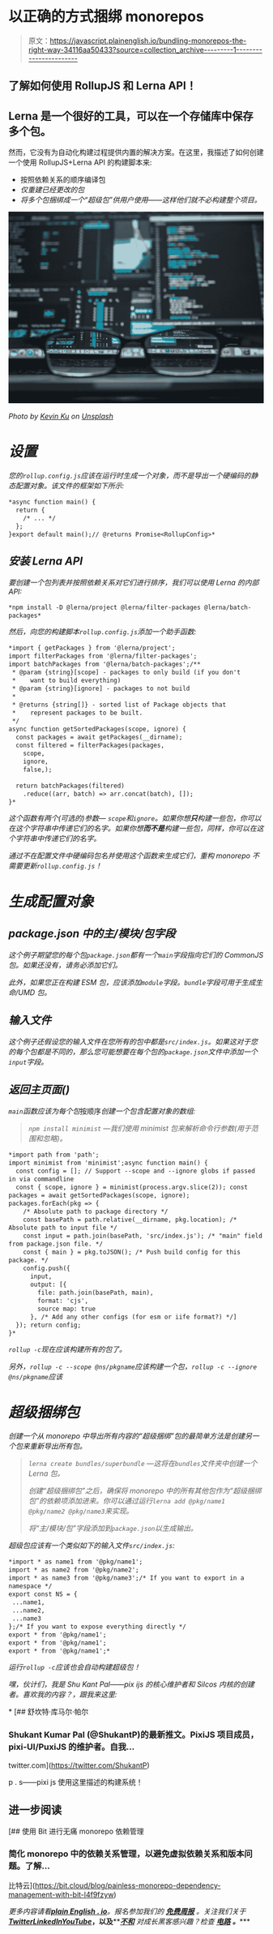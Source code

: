 # 以正确的方式捆绑 monorepos

> 原文：<https://javascript.plainenglish.io/bundling-monorepos-the-right-way-34116aa50433?source=collection_archive---------1----------------------->

## 了解如何使用 RollupJS 和 Lerna API！

## Lerna 是一个很好的工具，可以在一个存储库中保存多个包。

然而，它没有为自动化构建过程提供内置的解决方案。在这里，我描述了如何创建一个使用 RollupJS+Lerna API 的构建脚本来:

*   按照依赖关系的顺序编译包
*   *仅重建已经更改的包*
*   *将多个包捆绑成一个“超级包”供用户使用——这样他们就不必构建整个项目。*

*![](img/1bb044ec5adfe981ef84ae16ded482c2.png)*

*Photo by [Kevin Ku](https://unsplash.com/@ikukevk?utm_source=medium&utm_medium=referral) on [Unsplash](https://unsplash.com?utm_source=medium&utm_medium=referral)*

# *设置*

*您的`rollup.config.js`应该在运行时生成一个对象，而不是导出一个硬编码的静态配置对象。该文件的框架如下所示:*

```
*async function main() {
  return {
    /* ... */
  };
}export default main();// @returns Promise<RollupConfig>*
```

## *安装 Lerna API*

*要创建一个包列表并按照依赖关系对它们进行排序，我们可以使用 Lerna 的内部 API:*

```
*npm install -D @lerna/project @lerna/filter-packages @lerna/batch-packages*
```

*然后，向您的构建脚本`rollup.config.js`添加一个助手函数:*

```
*import { getPackages } from '@lerna/project';
import filterPackages from '@lerna/filter-packages';
import batchPackages from '@lerna/batch-packages';/**
 * @param {string}[scope] - packages to only build (if you don't
 *    want to build everything)
 * @param {string}[ignore] - packages to not build
 *
 * @returns {string[]} - sorted list of Package objects that
 *    represent packages to be built.
 */
async function getSortedPackages(scope, ignore) {    
  const packages = await getPackages(__dirname);    
  const filtered = filterPackages(packages,
    scope,
    ignore,
    false,);     

  return batchPackages(filtered)
    .reduce((arr, batch) => arr.concat(batch), []);
}*
```

*这个函数有两个(可选的)参数— `scope`和`ignore`。如果你想**只**构建一些包，你可以在这个字符串中传递它们的名字。如果你想**而不是**构建一些包，同样，你可以在这个字符串中传递它们的名字。*

*通过不在配置文件中硬编码包名并使用这个函数来生成它们，重构 monorepo 不需要更新`rollup.config.js`！*

# *生成配置对象*

## *package.json 中的主/模块/包字段*

*这个例子期望您的每个包`package.json`都有一个`main`字段指向它们的 CommonJS 包。如果还没有，请务必添加它们。*

*此外，如果您正在构建 ESM 包，应该添加`module`字段。`bundle`字段可用于生成生命/UMD 包。*

## *输入文件*

*这个例子还假设您的输入文件在您所有的包中都是`src/index.js`。如果这对于您的每个包都是不同的，那么您可能想要在每个包的`package.json`文件中添加一个`input`字段。*

## *返回主页面()*

*`main`函数应该为每个包*按顺序*创建一个包含配置对象的数组:*

> *`npm install minimist` —我们使用 minimist 包来解析命令行参数(用于范围和忽略)。*

```
*import path from 'path';
import minimist from 'minimist';async function main() {
  const config = []; // Support --scope and --ignore globs if passed in via commandline
  const { scope, ignore } = minimist(process.argv.slice(2)); const packages = await getSortedPackages(scope, ignore); packages.forEach(pkg => {
    /* Absolute path to package directory */
    const basePath = path.relative(__dirname, pkg.location); /* Absolute path to input file */
    const input = path.join(basePath, 'src/index.js'); /* "main" field from package.json file. */
    const { main } = pkg.toJSON(); /* Push build config for this package. */
    config.push({
      input,
      output: [{
        file: path.join(basePath, main),
        format: 'cjs',
        source map: true
      }, /* Add any other configs (for esm or iife format?) */]
  }); return config;
}*
```

*`rollup -c`现在应该构建所有的包了。*

*另外，`rollup -c --scope @ns/pkgname`应该构建一个包，`rollup -c --ignore @ns/pkgname`应该*

# *超级捆绑包*

*创建一个从 monorepo 中导出所有内容的“超级捆绑”包的最简单方法是创建另一个包来重新导出所有包。*

> *`lerna create bundles/superbundle` —这将在`bundles`文件夹中创建一个 Lerna 包。*
> 
> *创建“超级捆绑包”之后，确保将 monorepo 中的所有其他包作为“超级捆绑包”的依赖项添加进来。你可以通过运行`lerna add @pkg/name1 @pkg/name2 @pkg/name3`来实现。*
> 
> *将“主/模块/包”字段添加到`package.json`以生成输出。*

*超级包应该有一个类似如下的输入文件`src/index.js`:*

```
*import * as name1 from '@pkg/name1';
import * as name2 from '@pkg/name2';
import * as name3 from '@pkg/name3';/* If you want to export in a namespace */
export const NS = {
 ...name1,
 ...name2,
 ...name3
};/* If you want to expose everything directly */
export * from '@pkg/name1';
export * from '@pkg/name1';
export * from '@pkg/name1';*
```

*运行`rollup -c`应该也会自动构建超级包！*

*嘿，伙计们，我是 Shu Kant Pal——pix ijs 的核心维护者和 Silcos 内核的创建者。喜欢我的内容？，跟我来这里:*

*[](https://twitter.com/ShukantP) [## 舒坎特·库马尔·帕尔

### Shukant Kumar Pal (@ShukantP)的最新推文。PixiJS 项目成员，pixi-UI/PuxiJS 的维护者。自我…

twitter.com](https://twitter.com/ShukantP) 

p . s——pixi js 使用这里描述的构建系统！

## 进一步阅读

[](https://bit.cloud/blog/painless-monorepo-dependency-management-with-bit-l4f9fzyw) [## 使用 Bit 进行无痛 monorepo 依赖管理

### 简化 monorepo 中的依赖关系管理，以避免虚拟依赖关系和版本问题。了解…

比特云](https://bit.cloud/blog/painless-monorepo-dependency-management-with-bit-l4f9fzyw) 

*更多内容请看*[***plain English . io***](https://plainenglish.io/)*。报名参加我们的* [***免费周报***](http://newsletter.plainenglish.io/) *。关注我们关于*[***Twitter***](https://twitter.com/inPlainEngHQ)[***LinkedIn***](https://www.linkedin.com/company/inplainenglish/)*[***YouTube***](https://www.youtube.com/channel/UCtipWUghju290NWcn8jhyAw)***，以及****[***不和***](https://discord.gg/GtDtUAvyhW) *对成长黑客感兴趣？检查* [***电路***](https://circuit.ooo/) ***。******